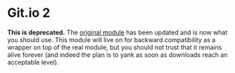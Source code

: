 Git.io 2
========

__This is deprecated.__ The [original module] has been updated and is now
what you should use. This module will live on for backward compatibility
as a wrapper on top of the real module, but you should not trust that it
remains alive forever (and indeed the plan is to yank as soon as downloads
reach an acceptable level).

[original module]: https://github.com/tanepiper/node-gitio
